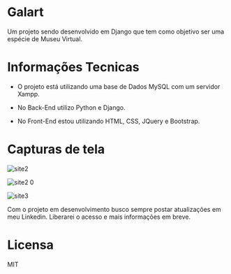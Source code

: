 # Galart
Um projeto sendo desenvolvido em Django que tem como objetivo ser uma espécie de Museu Virtual.

# Informações Tecnicas
* O projeto está utilizando uma base de Dados MySQL com um servidor Xampp.

* No Back-End utilizo Python e Django.

* No Front-End estou utilizando HTML, CSS, JQuery e Bootstrap.

# Capturas de tela

![site2](https://user-images.githubusercontent.com/84103790/152074955-4e75a01a-af8a-49d6-81d3-d7630dad624b.png)


![site2 0](https://user-images.githubusercontent.com/84103790/152074964-b206ac65-4e50-4efb-be58-235f9685712e.png)


![site3](https://user-images.githubusercontent.com/84103790/152074969-34fd33fb-cfc4-44dd-a6a2-9c3a94a2cb1e.png)


Com o projeto em desenvolvimento busco sempre postar atualizações em meu Linkedin. Liberarei o acesso e mais informações em breve.

# Licensa
MIT

